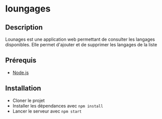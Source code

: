 # loungages

## Description

Lounages est une application web permettant de consulter les langages  disponibles. Elle permet d'ajouter et de supprimer les langages de la liste 
## Prérequis

-  [Node.js](https://nodejs.org/en/)

## Installation

- Cloner le projet
- Installer les dépendances avec `npm install`
- Lancer le serveur avec `npm start`